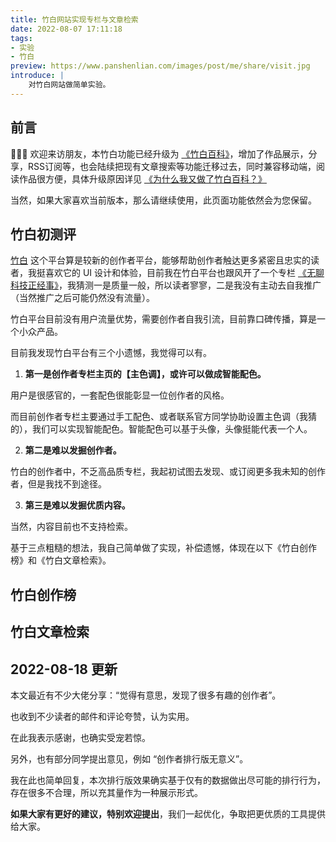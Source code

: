 ```yaml
---
title: 竹白网站实现专栏与文章检索
date: 2022-08-07 17:11:18
tags:
- 实验
- 竹白
preview: https://www.panshenlian.com/images/post/me/share/visit.jpg
introduce: |
    对竹白网站做简单实验。
---
```


<link href="https://www.panshenlian.com/npm/bootstrap@5.1.3/dist/css/bootstrap.min.css" rel="stylesheet" crossorigin="anonymous">
<script type="text/javascript" src="https://www.panshenlian.com/npm/vue@2/dist/vue.js" ></script>


## 前言

👏👏👏 欢迎来访朋友，本竹白功能已经升级为 [《竹白百科》](https://www.zhubai.wiki/)，增加了作品展示，分享，RSS订阅等，也会陆续把现有文章搜索等功能迁移过去，同时兼容移动端，阅读作品很方便，具体升级原因详见 [《为什么我又做了竹白百科？》](/2022/12/03/trial-002-zhubai-wiki/)

当然，如果大家喜欢当前版本，那么请继续使用，此页面功能依然会为您保留。

## 竹白初测评

[竹白](https://zhubai.love/) 这个平台算是较新的创作者平台，能够帮助创作者触达更多紧密且忠实的读者，我挺喜欢它的 UI 设计和体验，目前我在竹白平台也跟风开了一个专栏 [《无聊科技正经事》](https://wednesday.zhubai.love/)，我猜测一是质量一般，所以读者寥寥，二是我没有主动去自我推广（当然推广之后可能仍然没有流量）。

竹白平台目前没有用户流量优势，需要创作者自我引流，目前靠口碑传播，算是一个小众产品。

目前我发现竹白平台有三个小遗憾，我觉得可以有。

1. **第一是创作者专栏主页的【主色调】，或许可以做成智能配色。**

用户是很感官的，一套配色很能彰显一位创作者的风格。

而目前创作者专栏主要通过手工配色、或者联系官方同学协助设置主色调（我猜的），我们可以实现智能配色。智能配色可以基于头像，头像挺能代表一个人。

2. **第二是难以发掘创作者。**

竹白的创作者中，不乏高品质专栏，我起初试图去发现、或订阅更多我未知的创作者，但是我找不到途径。

3. **第三是难以发掘优质内容。**

当然，内容目前也不支持检索。

基于三点粗糙的想法，我自己简单做了实现，补偿遗憾，体现在以下《竹白创作榜》和《竹白文章检索》。

## 竹白创作榜

<div id="zhubai-rand"></div>

## 竹白文章检索

<div id="zhubai-post-search"></div>

## 2022-08-18 更新

本文最近有不少大佬分享：“觉得有意思，发现了很多有趣的创作者”。

也收到不少读者的邮件和评论夸赞，认为实用。

在此我表示感谢，也确实受宠若惊。

另外，也有部分同学提出意见，例如 “创作者排行版无意义”。

我在此也简单回复，本次排行版效果确实基于仅有的数据做出尽可能的排行行为，存在很多不合理，所以充其量作为一种展示形式。

**如果大家有更好的建议，特别欢迎提出**，我们一起优化，争取把更优质的工具提供给大家。